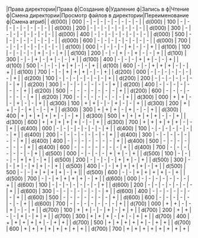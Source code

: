 |Права директории|Права ф|Создание ф|Удаление ф|Запись в ф|Чтение ф|Смена директории|Просмотр файлов в директории|Переименование ф|Смена атриб|
| d(000)         |  000  |    -     |    -     |    -     |   -    |     -          |         -                  |       -        |    -      |
| d(000)         |  100  |    -     |    -     |    -     |   -    |     -          |         -                  |       -        |    -      |
| d(000)         |  200  |    -     |    -     |    -     |   -    |     -          |         -                  |       -        |    -      |
| d(000)         |  300  |    -     |    -     |    -     |   -    |     -          |         -                  |       -        |    -      |
| d(000)         |  400  |    -     |    -     |    -     |   -    |     -          |         -                  |       -        |    -      |
| d(000)         |  500  |    -     |    -     |    -     |   -    |     -          |         -                  |       -        |    -      |
| d(000)         |  600  |    -     |    -     |    -     |   -    |     -          |         -                  |       -        |    -      |
| d(000)         |  700  |    -     |    -     |    -     |   -    |     -          |         -                  |       -        |    -      |
| d(100)         |  000  |    -     |    -     |    -     |   -    |     +          |         -                  |       -        |    +      |
| d(100)         |  100  |    -     |    -     |    -     |   -    |     +          |         -                  |       -        |    +      |
| d(100)         |  200  |    -     |    -     |    +     |   -    |     +          |         -                  |       -        |    +      |
| d(100)         |  300  |    -     |    -     |    +     |   -    |     +          |         -                  |       -        |    +      |
| d(100)         |  400  |    -     |    -     |    -     |   +    |     +          |         -                  |       -        |    +      |
| d(100)         |  500  |    -     |    -     |    -     |   +    |     +          |         -                  |       -        |    +      |
| d(100)         |  600  |    -     |    -     |    +     |   +    |     +          |         -                  |       -        |    +      |
| d(100)         |  700  |    -     |    -     |    +     |   +    |     +          |         -                  |       -        |    +      |
| d(200)         |  000  |    -     |    -     |    -     |   -    |     -          |         -                  |       -        |    +      |
| d(200)         |  100  |    -     |    -     |    -     |   -    |     -          |         -                  |       -        |    +      |
| d(200)         |  200  |    -     |    -     |    -     |   -    |     -          |         -                  |       -        |    +      |
| d(200)         |  300  |    -     |    -     |    -     |   -    |     -          |         -                  |       -        |    +      |
| d(200)         |  400  |    -     |    -     |    -     |   -    |     -          |         -                  |       -        |    +      |
| d(200)         |  500  |    -     |    -     |    -     |   -    |     -          |         -                  |       -        |    +      |
| d(200)         |  600  |    -     |    -     |    -     |   -    |     -          |         -                  |       -        |    +      |
| d(200)         |  700  |    -     |    -     |    -     |   -    |     -          |         -                  |       -        |    +      |
| d(300)         |  000  |    +     |    +     |    -     |   -    |     +          |         -                  |       -        |    +      |
| d(300)         |  100  |    +     |    +     |    -     |   -    |     +          |         -                  |       -        |    +      |
| d(300)         |  200  |    +     |    +     |    -     |   -    |     +          |         -                  |       -        |    +      |
| d(300)         |  300  |    +     |    +     |    +     |   -    |     +          |         -                  |       -        |    +      |
| d(300)         |  400  |    +     |    +     |    +     |   +    |     +          |         -                  |       -        |    +      |
| d(300)         |  500  |    +     |    +     |    +     |   +    |     +          |         -                  |       -        |    +      |
| d(300)         |  600  |    +     |    +     |    +     |   +    |     +          |         -                  |       -        |    +      |
| d(300)         |  700  |    +     |    +     |    +     |   +    |     +          |         -                  |       -        |    +      |
| d(400)         |  000  |    -     |    -     |    -     |   -    |     -          |         -                  |       -        |    +      |
| d(400)         |  100  |    -     |    -     |    -     |   -    |     -          |         -                  |       -        |    +      |
| d(400)         |  200  |    -     |    -     |    -     |   -    |     -          |         -                  |       -        |    +      |
| d(400)         |  300  |    -     |    -     |    -     |   -    |     -          |         -                  |       -        |    +      |
| d(400)         |  400  |    -     |    -     |    -     |   -    |     -          |         -                  |       -        |    +      |
| d(400)         |  500  |    -     |    -     |    -     |   -    |     -          |         -                  |       -        |    +      |
| d(400)         |  600  |    -     |    -     |    -     |   -    |     -          |         -                  |       -        |    +      |
| d(400)         |  700  |    -     |    -     |    -     |   -    |     -          |         -                  |       -        |    +      |
| d(500)         |  000  |    -     |    -     |    -     |   -    |     +          |         +                  |       -        |    +      |
| d(500)         |  100  |    -     |    -     |    -     |   -    |     +          |         +                  |       -        |    +      |
| d(500)         |  200  |    -     |    -     |    -     |   -    |     +          |         +                  |       -        |    +      |
| d(500)         |  300  |    -     |    -     |    +     |   -    |     +          |         +                  |       -        |    +      |
| d(500)         |  400  |    -     |    -     |    +     |   +    |     +          |         +                  |       -        |    +      |
| d(500)         |  500  |    -     |    -     |    +     |   +    |     +          |         +                  |       -        |    +      ||
| d(500)         |  600  |    -     |    -     |    +     |   +    |     +          |         +                  |       -        |    +      |
| d(500)         |  700  |    -     |    -     |    +     |   +    |     +          |         +                  |       -        |    +      |
| d(600)         |  000  |    -     |    -     |    -     |   -    |     -          |         -                  |       -        |    +      |
| d(600)         |  100  |    -     |    -     |    -     |   -    |     -          |         -                  |       -        |    +      |
| d(600)         |  200  |    -     |    -     |    -     |   -    |     -          |         -                  |       -        |    +      |
| d(600)         |  300  |    -     |    -     |    -     |   -    |     -          |         -                  |       -        |    +      |
| d(600)         |  400  |    -     |    -     |    -     |   -    |     -          |         -                  |       -        |    +      |
| d(600)         |  500  |    -     |    -     |    -     |   -    |     -          |         -                  |       -        |    +      |
| d(600)         |  600  |    -     |    -     |    -     |   -    |     -          |         -                  |       -        |    +      |
| d(600)         |  700  |    -     |    -     |    -     |   -    |     -          |         -                  |       -        |    +      |
| d(700)         |  000  |    +     |    +     |    -     |   -    |     +          |         -                  |       -        |    +      |
| d(700)         |  100  |    +     |    +     |    -     |   -    |     +          |         -                  |       +        |    +      |
| d(700)         |  200  |    +     |    +     |    -     |   -    |     +          |         -                  |       +        |    +      |
| d(700)         |  300  |    +     |    +     |    +     |   -    |     +          |         -                  |       +        |    +      |
| d(700)         |  400  |    +     |    +     |    +     |   +    |     +          |         -                  |       +        |    +      |
| d(700)         |  500  |    +     |    +     |    +     |   +    |     +          |         -                  |       +        |    +      |
| d(700)         |  600  |    +     |    +     |    +     |   +    |     +          |         +                  |       +        |    +      |
| d(700)         |  700  |    +     |    +     |    +     |   +    |     +          |         +                  |       +        |    +      |